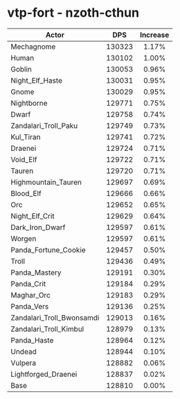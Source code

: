 # vtp-fort - nzoth-cthun
| Actor | DPS | Increase |
|---|:---:|:---:|
|Mechagnome|130323|1.17%|
|Human|130102|1.00%|
|Goblin|130053|0.96%|
|Night_Elf_Haste|130031|0.95%|
|Gnome|130029|0.95%|
|Nightborne|129771|0.75%|
|Dwarf|129758|0.74%|
|Zandalari_Troll_Paku|129749|0.73%|
|Kul_Tiran|129741|0.72%|
|Draenei|129724|0.71%|
|Void_Elf|129722|0.71%|
|Tauren|129720|0.71%|
|Highmountain_Tauren|129697|0.69%|
|Blood_Elf|129666|0.66%|
|Orc|129652|0.65%|
|Night_Elf_Crit|129629|0.64%|
|Dark_Iron_Dwarf|129597|0.61%|
|Worgen|129597|0.61%|
|Panda_Fortune_Cookie|129457|0.50%|
|Troll|129436|0.49%|
|Panda_Mastery|129191|0.30%|
|Panda_Crit|129184|0.29%|
|Maghar_Orc|129183|0.29%|
|Panda_Vers|129136|0.25%|
|Zandalari_Troll_Bwonsamdi|129013|0.16%|
|Zandalari_Troll_Kimbul|128979|0.13%|
|Panda_Haste|128964|0.12%|
|Undead|128944|0.10%|
|Vulpera|128882|0.06%|
|Lightforged_Draenei|128837|0.02%|
|Base|128810|0.00%|
